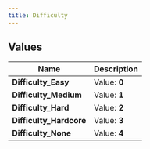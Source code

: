 ```yaml
---
title: Difficulty
---
```


## Values

| Name | Description |
| ---- | ----------- |
| **Difficulty\_Easy** | Value: **0** |
| **Difficulty\_Medium** | Value: **1** |
| **Difficulty\_Hard** | Value: **2** |
| **Difficulty\_Hardcore** | Value: **3** |
| **Difficulty\_None** | Value: **4** |

